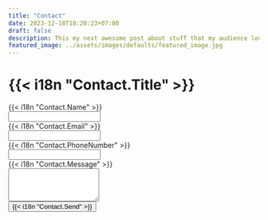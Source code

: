 ```yaml
---
title: "Contact"
date: 2023-12-18T18:20:23+07:00
draft: false
description: This my next awesome post about stuff that my audience love to read.
featured_image: ../assets/images/defaults/featured_image.jpg
---
```


# {{< i18n "Contact.Title" >}}

<form action="https://formspree.io/f/mkndnwnp" method="POST" class="">
  <div class="">
    <div class="grid grid-cols-1 gap-x-8 gap-y-6 sm:grid-cols-3">
      <div class="sm:col-span-1">
        <label for="name" class="block text-sm font-semibold leading-6 text-white">{{< i18n "Contact.Name" >}}</label>
        <div class="mt-2.5">
          <input type="hidden" name="_language" value="zh-cn">
          <input type="text" name="Name" id="Name" autocomplete="Name" class="block w-full rounded-md border-0 bg-white/5 px-3.5 py-2 text-white shadow-sm ring-1 ring-inset ring-white/10 focus:ring-2 focus:ring-inset focus:ring-indigo-500 sm:text-sm sm:leading-6">
        </div>
      </div>
      <div class="sm:col-span-1">
        <label for="Email" class="block text-sm font-semibold leading-6 text-white">{{< i18n "Contact.Email" >}}</label>
        <div class="mt-2.5">
          <input type="Email" name="Email" id="Email" autocomplete="Email" class="block w-full rounded-md border-0 bg-white/5 px-3.5 py-2 text-white shadow-sm ring-1 ring-inset ring-white/10 focus:ring-2 focus:ring-inset focus:ring-indigo-500 sm:text-sm sm:leading-6">
        </div>
      </div>
      <div class="sm:col-span-1">
        <label for="Phone number" class="block text-sm font-semibold leading-6 text-white">{{< i18n "Contact.PhoneNumber" >}}</label>
        <div class="mt-2.5">
          <input type="tel" name="Phone number" id="Phone number" autocomplete="tel" class="block w-full rounded-md border-0 bg-white/5 px-3.5 py-2 text-white shadow-sm ring-1 ring-inset ring-white/10 focus:ring-2 focus:ring-inset focus:ring-indigo-500 sm:text-sm sm:leading-6">
        </div>
      </div>
      <div class="sm:col-span-3">
        <label for="Message" class="block text-sm font-semibold leading-6 text-white">{{< i18n "Contact.Message" >}}</label>
        <div class="mt-2.5">
          <textarea name="Message" id="Message" rows="4" class="block w-full rounded-md border-0 bg-white/5 px-3.5 py-2 text-white shadow-sm ring-1 ring-inset ring-white/10 focus:ring-2 focus:ring-inset focus:ring-indigo-500 sm:text-sm sm:leading-6"></textarea>
        </div>
      </div>
    </div>
    <div class="mt-8 flex justify-end grid grid-cols-1 gap-x-8 gap-y-6 sm:grid-cols-2">
      <button type="submit" class="sm:col-span-2 rounded-md bg-indigo-500 px-3.5 py-2.5 text-center text-sm font-semibold text-white shadow-sm hover:bg-indigo-400 focus-visible:outline focus-visible:outline-2 focus-visible:outline-offset-2 focus-visible:outline-indigo-500">{{< i18n "Contact.Send" >}}</button>
    </div>
  </div>
</form>
